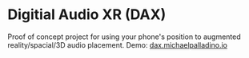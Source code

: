 # Digitial Audio XR (DAX)
Proof of concept project for using your phone's position to augmented reality/spacial/3D audio placement.
Demo: [dax.michaelpalladino.io](https://dax.michaelpalladino.io)
